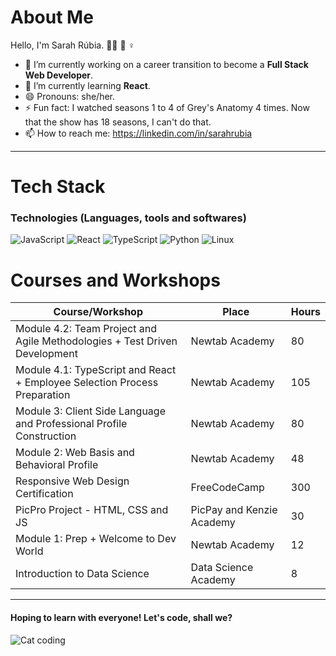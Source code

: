 # About Me

Hello, I'm Sarah Rúbia.
✊🏾 🌈 ♀


- 🔭 I’m currently working on a career transition to become a **Full Stack Web Developer**.
- 🌱 I’m currently learning **React**.
- 😄 Pronouns: she/her.
- ⚡ Fun fact: I watched seasons 1 to 4 of Grey's Anatomy 4 times. Now that the show has 18 seasons, I can't do that.
- 📫 How to reach me: https://linkedin.com/in/sarahrubia
              
<hr>

# Tech Stack

### Technologies (Languages, tools and softwares)

![JavaScript](https://img.shields.io/badge/-JavaScript-000?&logo=JavaScript)
![React](https://img.shields.io/badge/-React-000?&logo=React)
![TypeScript](https://img.shields.io/badge/-TypeScript-000?&logo=TypeScript)
![Python](https://img.shields.io/badge/-Python-000?&logo=Python)
![Linux](https://img.shields.io/badge/-Linux-000?&logo=Linux)


# Courses and Workshops

  
  | **Course/Workshop**                       | **Place**                                               | **Hours** |
  |-----------------------------------------------------------------------------|---------------------------|-------|
  | Module 4.2: Team Project and Agile Methodologies + Test Driven Development  | Newtab Academy            | 80    |
  | Module 4.1: TypeScript and React + Employee Selection Process Preparation   | Newtab Academy            | 105   |
  | Module 3: Client Side Language and Professional Profile Construction        | Newtab Academy            | 80    |
  | Module 2: Web Basis and Behavioral Profile                                  | Newtab Academy            | 48    |
  | Responsive Web Design Certification                                         | FreeCodeCamp              | 300   |
  | PicPro Project - HTML, CSS and JS                                           | PicPay and Kenzie Academy | 30    |
  | Module 1: Prep + Welcome to Dev World                                       | Newtab Academy            | 12    |
  | Introduction to Data Science                                                | Data Science Academy      | 8     |


<hr>


#### Hoping to learn with everyone! Let's code, shall we?

![Cat coding](https://media1.giphy.com/media/pOKrXLf9N5g76/giphy.gif)
  
<!--
**sarahrubia/sarahrubia** is a ✨ _special_ ✨ repository because its `README.md` (this file) appears on your GitHub profile.

Here are some ideas to get you started:

- 🔭 I’m currently working on ...
- 🌱 I’m currently learning ...
- 👯 I’m looking to collaborate on ...
- 🤔 I’m looking for help with ...
- 💬 Ask me about ...
- 📫 How to reach me: ...
- 😄 Pronouns: ...
- ⚡ Fun fact: ...
-->
